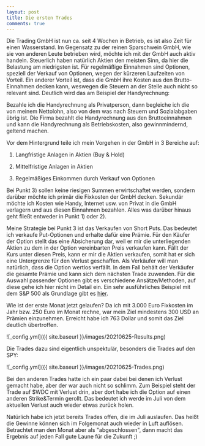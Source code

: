 ```yaml
---
layout: post
title: Die ersten Trades
comments: true
---
```


Die Trading GmbH ist nun ca. seit 4 Wochen in Betrieb, es ist also Zeit für einen Wasserstand.
Im Gegensatz zu der reinen Sparschwein GmbH, wie sie von anderen Leute betrieben wird, möchte ich mit der GmbH auch aktiv handeln.
Steuerlich haben natürlich Aktien den meisten Sinn, da hier die Belastung am niedrigsten ist. 
Für regelmäßige Einnahmen sind Optionen, speziell der Verkauf von Optionen, wegen der kürzeren Laufzeiten von Vorteil.
Ein anderer Vorteil ist, dass die GmbH ihre Kosten aus den Brutto-Einnahmen decken kann, weswegen die Steuern an der Stelle auch nicht so relevant sind.
Deutlich wird das am Beispiel der Handyrechnung:

Bezahle ich die Handyrechnung als Privatperson, dann begleiche ich die von meinem Nettolohn, also von dem was nach Steuern und Sozialabgaben übrig ist.
Die Firma bezahlt die Handyrechnung aus den Bruttoeinnahmen und kann die Handyrechnung als Betriebskosten, also gewinnmindernd, geltend machen.

Vor dem Hintergrund teile ich mein Vorgehen in der GmbH in 3 Bereiche auf:

1) Langfristige Anlagen in Aktien (Buy & Hold)

2) Mittelfristige Anlagen in Aktien 
 
3) Regelmäßiges Einkommen durch Verkauf von Optionen

Bei Punkt 3) sollen keine riesigen Summen erwirtschaftet werden, sondern darüber möchte ich primär die Fixkosten der GmbH decken. Sekundär möchte ich Kosten wie Handy, Internet usw. 
von Privat in die GmbH verlagern und aus diesen Einnahmen bezahlen. Alles was darüber hinaus geht fließt entweder in Punkt 1) oder 2).

Meine Strategie bei Punkt 3 ist das Verkaufen von Short Puts. Das bedeutet ich verkaufe Put-Optionen und erhalte dafür eine Prämie. Für den Käufer der Option stellt das 
eine Absicherung dar, weil er mir die unterliegenden Aktien zu dem in der Option vereinbarten Preis verkaufen kann. Fällt der Kurs unter diesen Preis, kann er mir die Aktien verkaufen, somit hat er
 sich eine Untergrenze für den Verlust geschaffen. Als Verkäufer will man natürlich, dass die Option wertlos verfällt. In dem Fall behält der Verkäufer die gesamte Prämie und kann sich dem nächsten Trade zuwenden.
Für die Auswahl passender Optionen gibt es verschiedene Ansätze/Methoden, auf diese gehe ich hier nicht im Detail ein. Ein sehr ausführliches Beispiel mit dem S&P 500 als Grundlage gibt es <a href="https://earlyretirementnow.com/2019/03/27/passive-income-through-option-writing-part-1/"> hier</a>.

Wie ist der erste Monat jetzt gelaufen? 
Da ich mit 3.000 Euro Fixkosten im Jahr bzw. 250 Euro im Monat rechne, war mein Ziel mindestens 300 USD an Prämien einzunehmen.
Erreicht habe ich 763 Dollar und somit das Ziel deutlich übertroffen.

![_config.yml]({{ site.baseurl }}/images/20210625-Results.png)

Die Trades dazu sind eigentlich unspektulär, besonders die Trades auf den SPY:

![_config.yml]({{ site.baseurl }}/images/20210625-Trades.png)

Bei den anderen Trades hatte ich ein paar dabei bei denen ich Verlust gemacht habe, aber der war auch nicht so schlimm. Zum Beispiel steht der Trade auf $WDC mit Verlust drin, aber dort habe ich die Option auf einen anderen Strike&Termin gerollt. Das bedeutet ich werde im Juli von dem aktuellen Verlust auch wieder etwas zurück holen.

Natürlich habe ich jetzt bereits Trades offen, die im Juli auslaufen. Das heißt die Gewinne können sich im Folgemonat auch wieder in Luft auflösen. 
Betrachtet man den Monat aber als "abgeschlossen", dann macht das Ergebnis auf jeden Fall gute Laune für die Zukunft ;)
